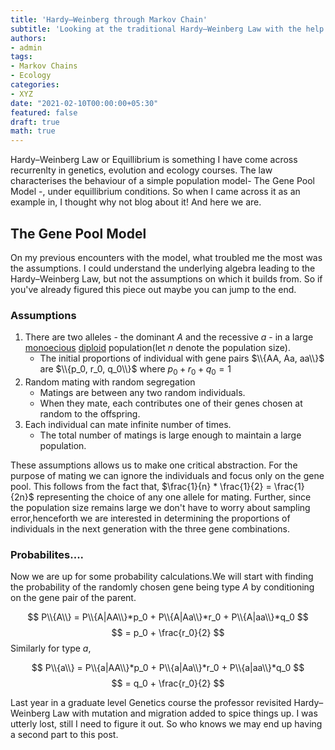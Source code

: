 ```yaml
---
title: 'Hardy–Weinberg through Markov Chain'
subtitle: 'Looking at the traditional Hardy–Weinberg Law with the help of a simple discrete Markov Chain'
authors:
- admin
tags:
- Markov Chains
- Ecology
categories:
- XYZ
date: "2021-02-10T00:00:00+05:30"
featured: false
draft: true
math: true
---
```


Hardy–Weinberg Law or Equillibrium is something I have come across recurrenlty in genetics, evolution and ecology courses. The law characterises the behaviour of a simple population model- The Gene Pool Model -, under equillibrium conditions. So when I came across it as an example in, I thought why not blog about it! And here we are.

## The Gene Pool Model

On my previous encounters with the model, what troubled me the most was the assumptions. I could understand the underlying algebra leading to the Hardy–Weinberg Law, but not the assumptions on which it builds from. So if you've already figured this piece out maybe you can jump to the end.

### Assumptions

1. There are two alleles - the dominant $A$ and the recessive $a$ - in a large [monoecious](https://en.wikipedia.org/wiki/Monoecious) [diploid](https://en.wikipedia.org/wiki/Diploids) population(let $n$ denote the population size).
   - The initial proportions of individual with gene pairs $\\{AA, Aa, aa\\}$ are $\\{p_0, r_0, q_0\\}$ where $p_0 + r_0 + q_0 = 1$
2. Random mating with random segregation
   - Matings are between any two random individuals.
   - When they mate, each contributes one of their genes chosen at random to the offspring.
3. Each individual can mate infinite number of times.
   - The total number of matings is large enough to maintain a large population.

These assumptions allows us to make one critical abstraction. For the purpose of mating we can ignore the individuals and focus only on the gene pool. This follows from the fact that, $\frac{1}{n} * \frac{1}{2} = \frac{1}{2n}$ representing the choice of any one allele for mating. Further, since the population size remains large we don't have to worry about sampling error,henceforth we are interested in determining the proportions of individuals in the next generation with the three gene combinations.

### Probabilites....

Now we are up for some probability calculations.We will start with finding the probability of the randomly chosen gene being type $A$ by conditioning on the gene pair of the parent.

$$
P\\{A\\} = P\\{A|AA\\}*p_0 + P\\{A|Aa\\}*r_0 + P\\{A|aa\\}*q_0
$$
$$
= p_0 + \frac{r_0}{2}
$$
Similarly for type $a$,

$$
P\\{a\\} = P\\{a|AA\\}*p_0 + P\\{a|Aa\\}*r_0 + P\\{a|aa\\}*q_0
$$
$$
= q_0 + \frac{r_0}{2}
$$

Last year in a graduate level Genetics course the professor revisited Hardy–Weinberg Law with mutation and migration added to spice things up. I was utterly lost, still I need to figure it out. So who knows we may end up having a second part to this post.
